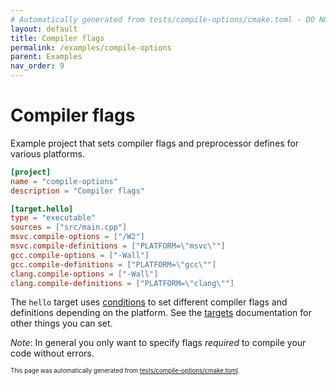 ```yaml
---
# Automatically generated from tests/compile-options/cmake.toml - DO NOT EDIT
layout: default
title: Compiler flags
permalink: /examples/compile-options
parent: Examples
nav_order: 9
---
```


# Compiler flags

Example project that sets compiler flags and preprocessor defines for various platforms.

```toml
[project]
name = "compile-options"
description = "Compiler flags"

[target.hello]
type = "executable"
sources = ["src/main.cpp"]
msvc.compile-options = ["/W2"]
msvc.compile-definitions = ["PLATFORM=\"msvc\""]
gcc.compile-options = ["-Wall"]
gcc.compile-definitions = ["PLATFORM=\"gcc\""]
clang.compile-options = ["-Wall"]
clang.compile-definitions = ["PLATFORM=\"clang\""]
```

The `hello` target uses [conditions](/cmake-toml#conditions) to set different compiler flags and definitions depending on the platform. See the [targets](/cmake-toml/#targets) documentation for other things you can set.

_Note_: In general you only want to specify flags _required_ to compile your code without errors.

<sup><sub>This page was automatically generated from [tests/compile-options/cmake.toml](https://github.com/build-cpp/cmkr/tree/main/tests/compile-options/cmake.toml).</sub></sup>
